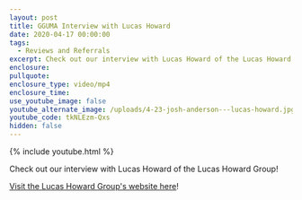 ```yaml
---
layout: post
title: GGUMA Interview with Lucas Howard
date: 2020-04-17 00:00:00
tags:
  - Reviews and Referrals
excerpt: Check out our interview with Lucas Howard of the Lucas Howard Group!
enclosure:
pullquote:
enclosure_type: video/mp4
enclosure_time:
use_youtube_image: false
youtube_alternate_image: /uploads/4-23-josh-anderson---lucas-howard.jpg
youtube_code: tkNLEzm-Qxs
hidden: false
---
```


{% include youtube.html %}

Check out our interview with Lucas Howard of the Lucas Howard Group\!

<u><a target="_blank" href="https://www.lucashowardgroup.com">Visit the Lucas Howard Group's website here</a></u>\!